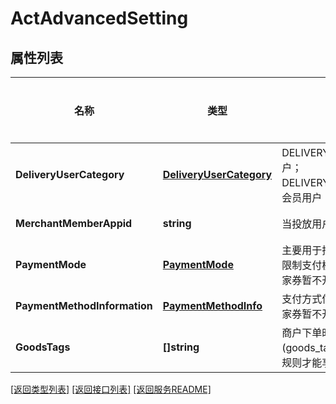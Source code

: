 # ActAdvancedSetting

## 属性列表

名称 | 类型 | 描述 | 补充说明
------------ | ------------- | ------------- | -------------
**DeliveryUserCategory** | [**DeliveryUserCategory**](DeliveryUserCategory.md) | DELIVERY_ALL_PERSON:所有用户；DELIVERY_MEMBER_PERSON：会员用户 | [可选] 
**MerchantMemberAppid** | **string** | 当投放用户类别为会员用户时必填 | [可选] 
**PaymentMode** | [**PaymentMode**](PaymentMode.md) | 主要用于指定可用的支付场景，不限制支付模式不填，限制选填（商家券暂不开放） | [可选] 
**PaymentMethodInformation** | [**PaymentMethodInfo**](PaymentMethodInfo.md) | 支付方式信息，不填为不限制（商家券暂不开放） | [可选] 
**GoodsTags** | **[]string** | 商户下单时需要传入相同的标记(goods_tag)，用户同时符合其他规则才能享受优惠 | [可选] 

[\[返回类型列表\]](README.md#类型列表)
[\[返回接口列表\]](README.md#接口列表)
[\[返回服务README\]](README.md)



